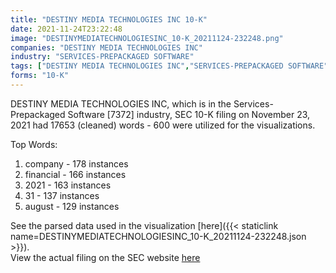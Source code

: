 ```yaml
---
title: "DESTINY MEDIA TECHNOLOGIES INC 10-K"
date: 2021-11-24T23:22:48
image: "DESTINYMEDIATECHNOLOGIESINC_10-K_20211124-232248.png"
companies: "DESTINY MEDIA TECHNOLOGIES INC"
industry: "SERVICES-PREPACKAGED SOFTWARE"
tags: ["DESTINY MEDIA TECHNOLOGIES INC","SERVICES-PREPACKAGED SOFTWARE","11-23-2021","10-K"]
forms: "10-K"
---
```

DESTINY MEDIA TECHNOLOGIES INC, which is in the Services-Prepackaged Software [7372] industry, SEC 10-K filing on November 23, 2021 had 17653 (cleaned) words - 600 were utilized for the visualizations.

Top Words:
1. company - 178 instances
2. financial - 166 instances
3. 2021 - 163 instances
4. 31 - 137 instances
5. august - 129 instances


See the parsed data used in the visualization [here]({{< staticlink name=DESTINYMEDIATECHNOLOGIESINC_10-K_20211124-232248.json >}}).  
View the actual filing on the SEC website [here](https://www.sec.gov/Archives/edgar/data/1099369/0001062993-21-011409.txt)